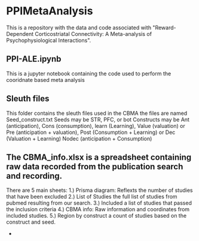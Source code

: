 # PPIMetaAnalysis
This is a repository with the data and code associated with "Reward-Dependent Corticostriatal Connectivity:
A Meta-analysis of Psychophysiological Interactions".

## PPI-ALE.ipynb
This is a jupyter notebook containing the code used to perform the cooridnate based meta analysis

## Sleuth files
This folder contains the sleuth files used in the CBMA the files are named
Seed_construct.txt
Seeds may be STR, PFC, or bot
Constructs may be Ant (anticipation), Cons (consumption), learn (Learning), Value (valuation)
or Pre (anticipation + valuation), Post (Consumption + Learning)
or Dec (Valuation + Learning) Nodec (anticipation + Consumption)

## The CBMA_info.xlsx is a spreadsheet containing raw data recorded from the publication search and recording.
There are 5 main sheets:
1.) Prisma diagram: Reflexts the number of studies that have been excluded
2.) List of Studies the full list of studies from pubmed resulting from our search.
3.) Included a list of studies that passed the inclusion criteria
4.) CBMA info: Raw information and coordinates from included studies.
5.) Region by construct a count of studies based on the construct and seed.

  -
